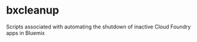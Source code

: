 # bxcleanup
Scripts associated with automating the shutdown of inactive Cloud Foundry apps in Bluemix
